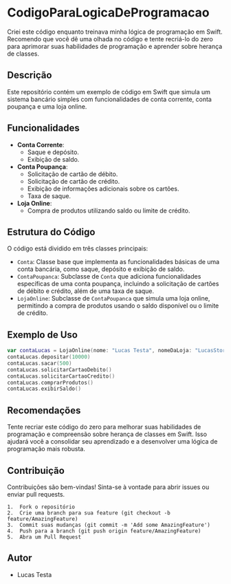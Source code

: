 # CodigoParaLogicaDeProgramacao

Criei este código enquanto treinava minha lógica de programação em Swift. Recomendo que você dê uma olhada no código e tente recriá-lo do zero para aprimorar suas habilidades de programação e aprender sobre herança de classes.

## Descrição

Este repositório contém um exemplo de código em Swift que simula um sistema bancário simples com funcionalidades de conta corrente, conta poupança e uma loja online.

## Funcionalidades

- **Conta Corrente**:
  - Saque e depósito.
  - Exibição de saldo.
- **Conta Poupança**:
  - Solicitação de cartão de débito.
  - Solicitação de cartão de crédito.
  - Exibição de informações adicionais sobre os cartões.
  - Taxa de saque.
- **Loja Online**:
  - Compra de produtos utilizando saldo ou limite de crédito.

## Estrutura do Código

O código está dividido em três classes principais:

- `Conta`: Classe base que implementa as funcionalidades básicas de uma conta bancária, como saque, depósito e exibição de saldo.
- `ContaPoupanca`: Subclasse de `Conta` que adiciona funcionalidades específicas de uma conta poupança, incluindo a solicitação de cartões de débito e crédito, além de uma taxa de saque.
- `LojaOnline`: Subclasse de `ContaPoupanca` que simula uma loja online, permitindo a compra de produtos usando o saldo disponível ou o limite de crédito.

## Exemplo de Uso

```Swift
var contaLucas = LojaOnline(nome: "Lucas Testa", nomeDaLoja: "LucasStore")
contaLucas.depositar(10000)
contaLucas.sacar(500)
contaLucas.solicitarCartaoDebito()
contaLucas.solicitarCartaoCredito()
contaLucas.comprarProdutos()
contaLucas.exibirSaldo()
```

## Recomendações

Tente recriar este código do zero para melhorar suas habilidades de programação e compreensão sobre herança de classes em Swift. Isso ajudará você a consolidar seu aprendizado e a desenvolver uma lógica de programação mais robusta.

## Contribuição

Contribuições são bem-vindas! Sinta-se à vontade para abrir issues ou enviar pull requests.

	1.	Fork o repositório
	2.	Crie uma branch para sua feature (git checkout -b feature/AmazingFeature)
	3.	Commit suas mudanças (git commit -m 'Add some AmazingFeature')
	4.	Push para a branch (git push origin feature/AmazingFeature)
	5.	Abra um Pull Request

 ## Autor

- Lucas Testa
